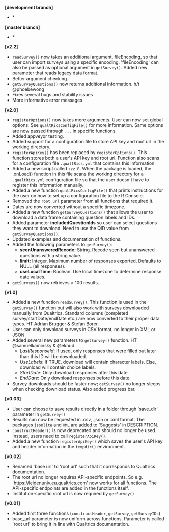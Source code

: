 **[development branch]**

- \*

**[master branch]**

- \*

**[v2.2]**

- `readSurvey()` now takes an additional argument, fileEncoding, so that user can import surveys using a specific encoding. 'fileEncoding' can also be passed as optional argument in `getSurvey()`. Added new parameter that reads legacy data format.
- Better argument checking.
- `getSurveyQuestions()` now returns additional information. h/t @phoebewong
- Fixes several bugs and stability issues
- More informative error messages

**[v2.0]**

- `registerOptions()` now takes more arguments. User can now set global options. See `qualtRicsConfigFile()` for more information. Same options are now passed through `...` in specific functions.
- Added appveyor testing.
- Added support for a configuration file to store API key and root url in the working directory.
- `registerApiKey()` has been replaced by `registerOptions()`. This function stores both a user's API key and root url. Function also scans for a configuration file `.qualtRics.yml` that contains this information.
- Added a new script called `zzz.R`. When the package is loaded, the .onLoad() function in this file scans the working directory for a `.qualtRics.yml` configuration file so that the user doesn't have to register this information manually.
- Added a new function `qualtRicsConfigFile()` that prints instructions for the user on how to set up a configuration file to the R Console.
- Removed the `root_url` parameter from all functions that required it.
- Dates are now converted without a specific timezone.
- Added a new function `getSurveyQuestions()` that allows the user to download a data frame containing question labels and IDs.
- Added parameter **includedQuestionIds** so user can select questions they want to download. Need to use the QID value from `getSurveyQuestions()`.
- Updated examples and documentation of functions.
- Added the following parameters to `getSurvey()`:
  - **seenUnansweredRecode:**  String. Recode seen but unanswered questions with a string value.
  - **limit:** Integer. Maximum number of responses exported. Defaults to NULL (all responses).
  - **useLocalTime:** Boolean. Use local timezone to determine response date values. 
- `getSurveys()` now retrieves > 100 results.

**[v1.0]**

- Added a new function `readSurvey()`. This function is used in the `getSurvey()` function but will also work with surveys downloaded manually from Qualtrics. Standard columns (completed survey/startDate/endDate etc.) are now converted to their proper data types. HT Adrian Brugger & Stefan Borer.
- User can only download surveys in CSV format, no longer in XML or JSON. 
- Added several new parameters to `getSurvey()` function. HT @samuelkaminsky & @eknud
  * *LastResponseId*: If used, only responses that were filled out later than this ID will be downloaded. 
  * *UseLabels*: If TRUE, download will contain character labels. Else, download will contain choice labels.
  * *StartDate*: Only download responses after this date.
  * *EndDate*: Only download responses before this date.
- Survey downloads should be faster now; `getSurvey()` no longer sleeps when checking download status. Also added progress bar.

**[v0.03]**

- User can choose to save results directly in a folder through 'save_dir' parameter in `getSurvey()`
- Results can now be requested in .csv, .json or .xml format. The packages `jsonlite` and `XML` are added to 'Suggests' in DESCRIPTION.
- `constructHeader()` is now deprecated and should no longer be used. Instead, users need to call `registerApiKey()`.
- Added a new function `registerApiKey()` which saves the user's API key and header information in the `tempdir()` environment. 

**[v0.02]**

- Renamed 'base url' to 'root url' such that it corresponds to Qualtrics documentation.
- The root url no longer requires API-specific endpoints. So e.g. 'https://leidenuniv.eu.qualtrics.com' now works for all functions. The API-specific endpoints are added in the functions itself.
- Institution-specific root url is now required by `getSurvey()`

**[v0.01]**

- Added first three functions (`constructHeader`, `getSurvey`, `getSurveyIDs`)
- base_url parameter is now uniform across functions. Parameter is called 'root url' to bring it in line with Qualtrics documentation.
